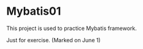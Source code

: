 # Mybatis01
This project is used to practice Mybatis framework.

Just for exercise. (Marked on June 1)